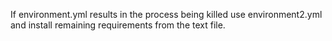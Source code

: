 If environment.yml results in the process being killed use environment2.yml and install remaining requirements from the text file.